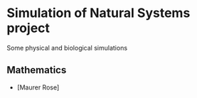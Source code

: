 # Simulation of Natural Systems project
Some physical and biological simulations

## Mathematics
* [Maurer Rose]

